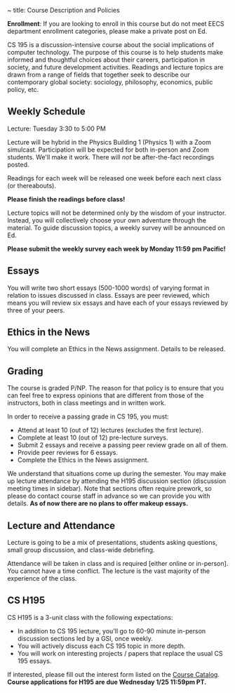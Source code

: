 ~ title: Course Description and Policies

**Enrollment**: If you are looking to enroll in this course but do not meet EECS department enrollment categories, please make a private post on Ed.

CS 195 is a discussion-intensive course about the social implications of
computer technology. The purpose of this course is to help students make
informed and thoughtful choices about their careers, participation in society,
and future development activities. Readings and lecture topics are drawn from a
range of fields that together seek to describe our contemporary global society:
sociology, philosophy, economics, public policy, etc.

Weekly Schedule
---------------

Lecture: Tuesday 3:30 to 5:00 PM

Lecture will be hybrid in the Physics Building 1 (Physics 1) with a Zoom simulcast.
Participation will be expected for both in-person and Zoom students. We'll make it work. There will *not* be after-the-fact recordings posted.

Readings for each week will be released one week before each next class (or thereabouts).

**Please finish the readings before class!**

Lecture topics will not be determined only by the wisdom of your instructor.
Instead, you will collectively choose your own adventure through the material.  To guide discussion topics, a weekly survey will be announced on Ed.

**Please submit the weekly survey each week by Monday 11:59 pm Pacific!**

Essays
------

You will write two short essays (500-1000 words) of varying format in relation
to issues discussed in class. Essays are peer reviewed, which means you will
review six essays and have each of your essays reviewed by three of your peers.

Ethics in the News
------------------

You will complete an Ethics in the News assignment. Details to be released.

Grading
-------

The course is graded P/NP. The reason for that policy is to ensure that you can
feel free to express opinions that are different from those of the instructors,
both in class meetings and in written work.

In order to receive a passing grade in CS 195, you must:

 * Attend at least 10 (out of 12) lectures (excludes the first lecture).
 * Complete at least 10 (out of 12) pre-lecture surveys.
 * Submit 2 essays and receive a passing peer review grade on all of them.
 * Provide peer reviews for 6 essays.
 * Complete the Ethics in the News assignment.

We understand that situations come up during the semester. You may make up lecture attendance by attending the H195 discussion section (discussion meeting times in sidebar). Note that sections often require prework, so please do contact course staff in advance so we can provide you with details. **As of now there are no plans to offer makeup essays.**

Lecture and Attendance
---------------

Lecture is going to be a mix of presentations, students asking questions, small
group discussion, and class-wide debriefing. 

Attendance will be taken in class and is required [either online or in-person]. You cannot have a time conflict.
The lecture is the vast majority of the experience of the class.

CS H195
-------
CS H195 is a 3-unit class with the following expectations:
* In addition to CS 195 lecture, you'll go to 60-90 minute in-person discussion sections led by a GSI, once weekly.
* You will actively discuss each CS 195 topic in more depth.
* You will work on interesting projects / papers that replace the usual CS 195 essays.

If interested, please fill out the interest form listed on the [Course Catalog](https://classes.berkeley.edu/content/2023-spring-compsci-h195-001-lec-001). **Course applications for H195 are due Wednesday 1/25 11:59pm PT.**

